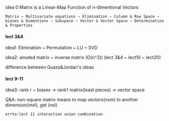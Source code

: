 idea 0  Matrix is a Linear-Map Function of n-dimentional Vectors

```
Matrix ~ Multivariate equations ~ Elimination ~ Column & Row Space ~ biases & Dimentions ~ Subspace ~ Vector & Vector Space ~ Determination & Properties
```
#### lect 3&4 

idea1: Elimination ~ Permutation ~ LU ~ SVD

idea2: amuted matrix ~ inverse matrix (O(n^3)) (lect 3&4 ~ lect10 ~ lect20) 

difference between Guass&Jordan's ideas

#### lect 9-11

idea3: rank r ~ biases ->  rank1 matrix(least pieces) -> vector space 

Q&A: non-square matrix means to map vectors(nxm) to another dimension(mxl), get (nxl)

```
errta:lect 11 interaction union combination
```






